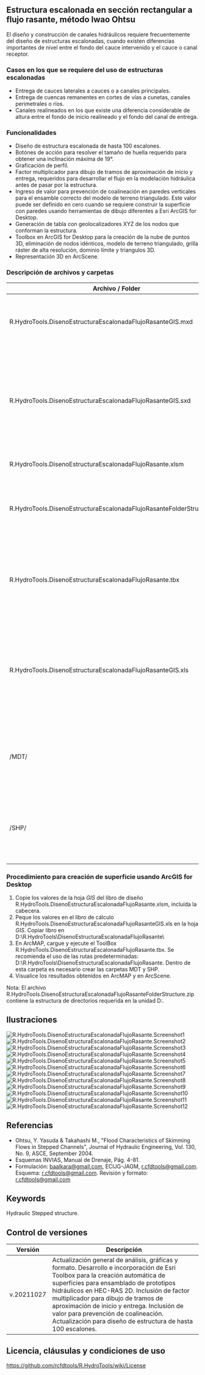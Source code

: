 ## Estructura escalonada en sección rectangular a flujo rasante, método Iwao Ohtsu

El diseño y construcción de canales hidráulicos requiere frecuentemente del diseño de estructuras escalonadas, cuando existen diferencias importantes de nivel entre el fondo del cauce intervenido y el cauce o canal receptor.


### Casos en los que se requiere del uso de estructuras escalonadas

* Entrega de cauces laterales a cauces o a canales principales.
* Entrega de cuencas remanentes en cortes de vías a cunetas, canales perimetrales o ríos.
* Canales realineados en los que existe una diferencia considerable de altura entre el fondo de inicio realineado y el fondo del canal de entrega.


### Funcionalidades

* Diseño de estructura escalonada de hasta 100 escalones.
* Botónes de acción para resolver el tamaño de huella requerido para obtener una inclinación máxima de 19°.
* Graficación de perfil.
* Factor multiplicador para dibujo de tramos de aproximación de inicio y entrega, requeridos para desarrollar el flujo en la modelación hidráulica antes de pasar por la estructura.
* Ingreso de valor para prevención de coalineación en paredes verticales para el ensamble correcto del modelo de terreno triangulado. Este valor puede ser definido en cero cuando se requiere construir la superficie con paredes usando herramientas de dibujo diferentes a Esri ArcGIS for Desktop.
* Generación de tabla con geolocalizadores XYZ de los nodos que conforman la estructura.
* Toolbox en ArcGIS for Desktop para la creación de la nube de puntos 3D, eliminación de nodos idénticos, modelo de terreno triangulado, grilla ráster de alta resolución, dominio límite y triangulos 3D.
* Representación 3D en ArcScene.


### Descripción de archivos y carpetas

Archivo / Folder | Descripción
--- | ---
| R.HydroTools.DisenoEstructuraEscalonadaFlujoRasanteGIS.mxd | Mapa ArcMap 10.2.2 para visualización 2D de resultados de ejecución del Toolbox.
| R.HydroTools.DisenoEstructuraEscalonadaFlujoRasanteGIS.sxd | Escena ArcScene 10.2.2 para visualización 3D de modelos de terreno y capas vectoriales de la estructura generados por el Toolbox.
| R.HydroTools.DisenoEstructuraEscalonadaFlujoRasante.xlsm | Libro de diseño de la estructura.
| R.HydroTools.DisenoEstructuraEscalonadaFlujoRasanteFolderStructure.zip | Comprimido con estructura de directorios requerida en D:\ para la ejecución del Toolbox. 
| R.HydroTools.DisenoEstructuraEscalonadaFlujoRasante.tbx | Caja de herramientas ToolBox ESRI ArcGIS for Desktop con modelador de procesos para creación de archivos de formas 3D.
| R.HydroTools.DisenoEstructuraEscalonadaFlujoRasanteGIS.xls | Tabla geocodificada con localización de nodos 3D de la estructura. Requerido por el modelador de procesos geográficos contenido en el Toolbox.
| /MDT/ | Carpeta de volcado de modelos de terreno en formato vectorial TIN y Ráster generado por el Toolbox.
| /SHP/ | Carpeta de volcado de nodos y caras 3D del modelo de terreno vectorial en formato ESRI Shapefile.


### Procedimiento para creación de superficie usando ArcGIS for Desktop

1. Copie los valores de la hoja _GIS_ del libro de diseño R.HydroTools.DisenoEstructuraEscalonadaFlujoRasante.xlsm, incluída la cabecera.
2. Peque los valores en el libro de cálculo R.HydroTools.DisenoEstructuraEscalonadaFlujoRasanteGIS.xls en la hoja _GIS_. Copiar libro en D:\R.HydroTools\DisenoEstructuraEscalonadaFlujoRasante\
3. En ArcMAP, cargue y ejecute el ToolBox R.HydroTools.DisenoEstructuraEscalonadaFlujoRasante.tbx. Se recomienda el uso de las rutas predeterminadas: D:\R.HydroTools\DisenoEstructuraEscalonadaFlujoRasante. Dentro de esta carpeta es necesario crear las carpetas MDT y SHP.
4. Visualice los resultados obtenidos en ArcMAP y en ArcScene.

Nota: El archivo R.HydroTools.DisenoEstructuraEscalonadaFlujoRasanteFolderStructure.zip contiene la estructura de directorios requerida en la unidad D:\.


## Ilustraciones

![R.HydroTools.DisenoEstructuraEscalonadaFlujoRasante.Screenshot1](https://github.com/rcfdtools/R.HydroTools/blob/main/DisenoEstructuraEscalonadaFlujoRasante/Screenshot/Screenshot1.png)
![R.HydroTools.DisenoEstructuraEscalonadaFlujoRasante.Screenshot2](https://github.com/rcfdtools/R.HydroTools/blob/main/DisenoEstructuraEscalonadaFlujoRasante/Screenshot/Screenshot2.png)
![R.HydroTools.DisenoEstructuraEscalonadaFlujoRasante.Screenshot3](https://github.com/rcfdtools/R.HydroTools/blob/main/DisenoEstructuraEscalonadaFlujoRasante/Screenshot/Screenshot3.png)
![R.HydroTools.DisenoEstructuraEscalonadaFlujoRasante.Screenshot4](https://github.com/rcfdtools/R.HydroTools/blob/main/DisenoEstructuraEscalonadaFlujoRasante/Screenshot/Screenshot4.png)
![R.HydroTools.DisenoEstructuraEscalonadaFlujoRasante.Screenshot5](https://github.com/rcfdtools/R.HydroTools/blob/main/DisenoEstructuraEscalonadaFlujoRasante/Screenshot/Screenshot5.png)
![R.HydroTools.DisenoEstructuraEscalonadaFlujoRasante.Screenshot6](https://github.com/rcfdtools/R.HydroTools/blob/main/DisenoEstructuraEscalonadaFlujoRasante/Screenshot/Screenshot6.png)
![R.HydroTools.DisenoEstructuraEscalonadaFlujoRasante.Screenshot7](https://github.com/rcfdtools/R.HydroTools/blob/main/DisenoEstructuraEscalonadaFlujoRasante/Screenshot/Screenshot7.png)
![R.HydroTools.DisenoEstructuraEscalonadaFlujoRasante.Screenshot8](https://github.com/rcfdtools/R.HydroTools/blob/main/DisenoEstructuraEscalonadaFlujoRasante/Screenshot/Screenshot8.png)
![R.HydroTools.DisenoEstructuraEscalonadaFlujoRasante.Screenshot9](https://github.com/rcfdtools/R.HydroTools/blob/main/DisenoEstructuraEscalonadaFlujoRasante/Screenshot/Screenshot9.png)
![R.HydroTools.DisenoEstructuraEscalonadaFlujoRasante.Screenshot10](https://github.com/rcfdtools/R.HydroTools/blob/main/DisenoEstructuraEscalonadaFlujoRasante/Screenshot/Screenshot10.png)
![R.HydroTools.DisenoEstructuraEscalonadaFlujoRasante.Screenshot11](https://github.com/rcfdtools/R.HydroTools/blob/main/DisenoEstructuraEscalonadaFlujoRasante/Screenshot/Screenshot11.png)
![R.HydroTools.DisenoEstructuraEscalonadaFlujoRasante.Screenshot12](https://github.com/rcfdtools/R.HydroTools/blob/main/DisenoEstructuraEscalonadaFlujoRasante/Screenshot/Screenshot12.png)



## Referencias

* Ohtsu, Y. Yasuda & Takahashi M., "Flood Characteristics of Skimming Flows in Stepped Channels", Journal of Hydraulic Engineering, Vol. 130, No. 9, ASCE, September 2004.
* Esquemas INVIAS, Manual de Drenaje, Pág. 4-81.
* Formulación: baalkara@gmail.com, ECIJG-JAGM, r.cfdtools@gmail.com. Esquema: r.cfdtools@gmail.com. Revisión y formato: r.cfdtools@gmail.com


## Keywords
Hydraulic Stepped structure.


## Control de versiones

Versión | Descripción
--- | ---
| v.20211027 | Actualización general de análisis, gráficas y formato. Desarrollo e incorporación de Esri Toolbox para la creación automática de superficies para ensamblado de prototipos hidráulicos en HEC-RAS 2D. Inclusión de factor multiplicador para dibujo de tramos de aproximación de inicio y entrega. Inclusión de valor para prevención de coalineación. Actualización para diseño de estructura de hasta 100 escalones.


## Licencia, cláusulas y condiciones de uso
https://github.com/rcfdtools/R.HydroTools/wiki/License

